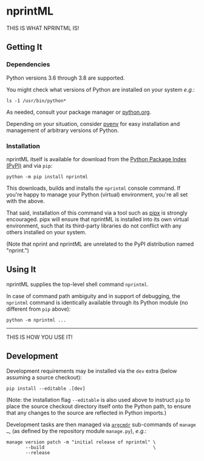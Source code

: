 # nprintML

THIS IS WHAT NPRINTML IS!


## Getting It

### Dependencies

Python versions 3.6 through 3.8 are supported.

You might check what versions of Python are installed on your system _e.g._:

    ls -1 /usr/bin/python*

As needed, consult your package manager or [python.org](https://python.org/).

Depending on your situation, consider [pyenv](https://github.com/pyenv/pyenv) for easy installation and management of arbitrary versions of Python.

### Installation

nprintML itself is available for download from the [Python Package Index (PyPI)](https://pypi.org/) and via `pip`:

    python -m pip install nprintml

This downloads, builds and installs the `nprintml` console command. If you're happy to manage your Python (virtual) environment, you're all set with the above.

That said, installation of this command via a tool such as [pipx](https://pipxproject.github.io/pipx/) is strongly encouraged. pipx will ensure that nprintML is installed into its own virtual environment, such that its third-party libraries do not conflict with any others installed on your system.

(Note that nprint and nprintML are unrelated to the PyPI distribution named "nprint.")


## Using It

nprintML supplies the top-level shell command `nprintml`.

In case of command path ambiguity and in support of debugging, the `nprintml` command is identically available through its Python module (no different from `pip` above):

    python -m nprintml ...

---

THIS IS HOW YOU USE IT!


## Development

Development requirements may be installed via the `dev` extra (below assuming a source checkout):

    pip install --editable .[dev]

(Note: the installation flag `--editable` is also used above to instruct `pip` to place the source checkout directory itself onto the Python path, to ensure that any changes to the source are reflected in Python imports.)

Development tasks are then managed via [`argcmdr`](https://github.com/dssg/argcmdr) sub-commands of `manage …`, (as defined by the repository module `manage.py`), _e.g._:

    manage version patch -m "initial release of nprintml" \
           --build                                        \
           --release
